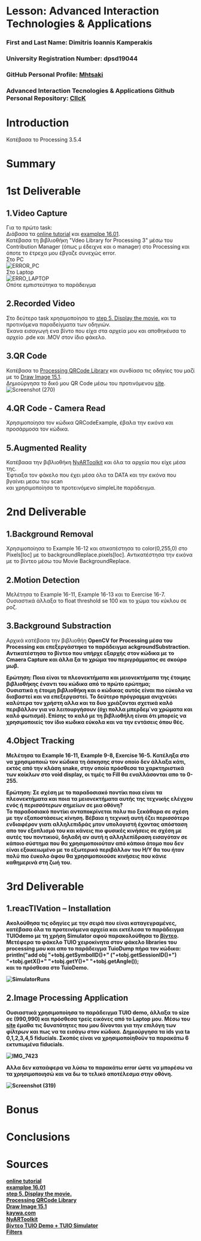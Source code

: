 # Lesson: Advanced Interaction Technologies & Applications

### First and Last Name: Dimitris Ioannis Kamperakis
### University Registration Number: dpsd19044
### GitHub Personal Profile: <a href="https://github.com/dpsd19044">Mhtsaki</a>

### Advanced Interaction Tecnologies & Applications Github Personal Repository: <a href="https://github.com/dpsd19044/Advanced-Interaction-Tecnologies-Applications-Individual-Assignment">ClIcK</a>

# Introduction
Κατέβασα το Processing 3.5.4
# Summary


# 1st Deliverable
1.Video Capture <br>
---------------------------
Για το πρώτο task: <br>
Διάβασα τα <a href="https://processing.org/tutorials/video#live-video">online tutorial</a> και
<a href="http://learningprocessing.com/examples/chp16/example-16-01-Capture">examplpe 16.01</a>. <br>
Κατέβασα τη βιβλιοθήκη "Vdeo Library for Processing 3" μέσω του Contribution Manager (όπως μ έδειχνε και o manager) 
στο Processing και όποτε το έτρεχα μου έβγαζε συνεχώς error. <br>
Στο PC <br>
![ERROR_PC](https://user-images.githubusercontent.com/101420117/199962483-14a08308-bf9c-4f43-b730-6cf3ab5acb26.png) <br>
Στο Laptop<br>
![ERRO_LAPTOP](https://user-images.githubusercontent.com/101420117/199962521-20ea49ad-1091-407d-8b52-dff76ec76ab5.png) <br>
Οπότε εμπιστεύτηκα το παράδειγμα <br>

2.Recorded Video <br>
---------------------------
Στο δεύτερο task xρησιμοποίησα το <a href="https://processing.org/tutorials/video#live-video"> step 5. Display the movie.</a> και τα προτινόμενα παραδείγματα των οδηγιών. <br>
Έκανα εισαγωγή ενα βίντο που είχα στα αρχεία μου και αποθηκέυσα το αρχείο .pde και .MOV στον ίδιο φάκελο. <br>

3.QR Code <br>
---------------------------
Κατέβασα το <a href="https://shiffman.net/p5/qrcode-processing/">Processing QRCode Library</a> και συνδίασα τις οδηγίες του μαζί με το <a href="http://learningprocessing.com/examples/chp15/example-15-01-drawimage">Draw Image 15.1</a>. <br>
Δημιούργησα το δικό μου QR Code μέσω του προτινόμενου <a href="https://qrcode.kaywa.com/">site</a>. <br>
![Screenshot (270)](https://user-images.githubusercontent.com/101420117/199996899-c5d5b7c6-9dfb-4ce7-94c1-c9765500a366.png)

4.QR Code - Camera Read <br>
---------------------------
Χρησιμοποίησα τον κώδικα QRCodeExample, έβαλα την εικόνα και προσάρμοσα τον κώδικα.<br>

5.Augmented Reality <br>
---------------------------
Κατέβααα την βιβλιοθήκη <a href="https://github.com/nyatla/NyARToolkit-for-Processing/releases">NyARToolkit</a> και όλα τα αρχεία που είχε μέσα της.<br>
Έφτιαξα τον φάκελο που έχει μέσα όλα τα DATA και την εικόνα που βγαίνει μεσω του scan <br> και χρησιμοποίησα το προτεινόμενο simpleLite παράδειγμα. <br>

# 2nd Deliverable
1.Background Removal<br>
---------------------------
Χρησιμοποίησα το Example 16-12 και ατικατέστησα το color(0,255,0) στο Pixels[loc] με το  backgroundReplace.pixels[loc]. Αντικατέστησα την εικόνα με το βίντεο μέσω του Movie BackgroundReplace.

2.Motion Detection<br>
---------------------------
Μελέτησα το  Example 16-11, Example 16-13 και το Exercise 16-7. Ουσιαστικά άλλαξα το float threshold se 100 και το χώμα του κύκλου σε ροζ.

3.Background Substraction <br>
---------------------------
Αρχικά κατέβασα την βιβλιοθήη <b> OpenCV for Processing <b>  μέσα του Processing και επεξεργάστηκα το παράδειγμα ackgroundSubstraction. Αντικατέστησα το βίντεο που υπήρχε εξαρχής στον κώδικα με το Cmaera Capture και άλλα ξα το χρώμα του περιγράμματος σε σκούρο μωβ. <br>

Ερώτηση: Ποια είναι τα πλεονεκτήματα και μειονεκτήματα της έτοιμης βιβλιοθήκης έναντι του κώδικα από το πρώτο ερώτημα; <br>
Ουσιατικά η έτοιμη βιβλιοθήκη και ο κώδικας αυτός είναι πιο εύκολο να διαβαστεί και να επεξεργαστεί. Το δεύτερο πρόγραμμα ανιχνεύει καλύτερα τον χρήστη αλλα και τα δυο χριάζονται σχετικά καλό περιβάλλον για να λειτουργήσουν (όχι πολλα μπερδεμ΄να χρώματα και καλό φωτισμό). Επίσης το καλό με τη βιβλιοθήλη είναι ότι μπορείς να χρησιμοποιείς τον ίδιο κωδικα εύκολα και να την εντάσεις όπου θές.

4.Object Tracking <br>
---------------------------
Μελέτησα τα Example 16-11, Example 9-8, Exercise 16-5. Κατέληξα στο να χρησιμοποιώ τον κώδικα τη άσκησης στον οποίο δεν άλλαξα κάτι, εκτός από την κλάση snake, στην οποία πρόσθεσα τα χαρκτηριστικά των κοίκλων στο void display, οι τιμές  το Fill θα εναλλάσονται απο το 0-255.<br>

Ερώτηση: Σε σχέση με το παραδοσιακό ποντίκι ποια είναι τα πλεονεκτήματα και ποια τα μειονεκτήματα αυτής της τεχνικής ελέγχου ενός ή περισσότερων σημείων σε μια οθόνη? <br>
Το παραδοσιακό ποντίκι ανταποκρίνεται πολυ πιο ξεκάθαρα σε σχέση με την εξαποστάσεως κίνηση. Βέβαια η τεχνική αυτή έζει περισσότερο ενδιαφέρον γιατι αλληλεπιδράς μτον υπολογιστή έχοντας απόσταση απο τον εξοπλισμό του και κάνεις πιο φυσικές κινήσεις σε σχέση με αυτές του ποντικιού, δηλαδή αν αυτή η αλληλεπίδραση εισαγόταν σε κάποιο σύστημα που θα χρησιμοποιούταν από κάποιο άτομο που δεν είναι εξοικειωμένο με το εξωτερικό περιβάλλον του Η/Υ θα του ήταν πολύ πιο έυκολο άφου θα χρησιμοποιούσε κινήσεις που κάνιε καθημερινά στη ζωή του.

# 3rd Deliverable 

1.reacTIVation – Installation <br>
-------------------------------------
Ακολούθησα τις οδηγίες με την σειρά που είναι καταγεγραμένες, κατέβασα όλα τα προτεινόμενα αρχεία και εκτέλεσα το παράδειγμα ΤUIOdemo με τη χρήση Simulator αφού παρακολούθησα το <a href="https://www.youtube.com/watch?v=tJ0aZzST-N4&ab_channel=Roc%C3%ADoM%C3%A1rquez">βίντεο</a>.
Μετέφερα το φάκελο TUIO χειροκίνητα στον φάκελο libraries του processing μου και απο το παράδειγμα TuioDump πήρα τον κώδικα:   println("add obj "+tobj.getSymbolID()+" ("+tobj.getSessionID()+") "+tobj.getX()+" "+tobj.getY()+" "+tobj.getAngle()); <br>
και το πρόσθεσα στο TuioDemo.

![SimulatorRuns](https://user-images.githubusercontent.com/101420117/212293729-6a79b708-d0cf-4f9e-93c5-26d058739f03.png) <br>

2.Image Processing Application
---------------------------------
Ουσιαστικά χρησιμοποίησα το παράδειγμα TUIO demo, άλλαξα το size σε (990,990) και πρόσθεσα τρείς εικόνες από το Laptop μου. Μέσω του <a href="https://processing.org/reference/filter_.html">site</a> έμαθα τις δυνατότητες που μου δίνονται για την επιλόγη των φίλτρων και πως να τα εισάγω στον κώδικα. Δημιούργησα τα ids για ta 0,1,2,3,4,5 fiducials. Σκοπός είναι να χρησιμοποίηθούν τα παρακάτω 6 εκτυπωμένα fiducials.
  
![IMG_7423](https://user-images.githubusercontent.com/101420117/212317848-c431f46d-bad8-4e2a-b32c-429c4ef33fe0.jpg)
  
Αλλα δεν καταάφερα να λύσω το παρακάτω error ώστε να μπορέσω να τα χρησιμοποιησώ και να δω το τελικό αποτέλεσμα στην οθόνη.
  
![Screenshot (319)](https://user-images.githubusercontent.com/101420117/212318004-6460c305-8b34-44a1-9f2c-8a5106623513.png)


# Bonus 


# Conclusions


# Sources
  <a href="https://processing.org/tutorials/video#live-video">online tutorial</a> <br>
  <a href="http://learningprocessing.com/examples/chp16/example-16-01-Capture">examplpe 16.01</a> <br>
  <a href="https://processing.org/tutorials/video#live-video"> step 5. Display the movie.</a> <br>
  <a href="https://shiffman.net/p5/qrcode-processing/">Processing QRCode Library</a> <br>
  <a href="http://learningprocessing.com/examples/chp15/example-15-01-drawimage">Draw Image 15.1</a> <br>
  <a href="https://qrcode.kaywa.com/">kaywa.com</a> <br>
  <a href="https://github.com/nyatla/NyARToolkit-for-Processing/releases">NyARToolkit</a> <br>
  <a href="https://www.youtube.com/watch?v=tJ0aZzST-N4&ab_channel=Roc%C3%ADoM%C3%A1rquez">βίντεο TUIO Demo + TUIO Simulator</a> <br>
  <a href="https://processing.org/reference/filter_.html">Filters</a> <br>

